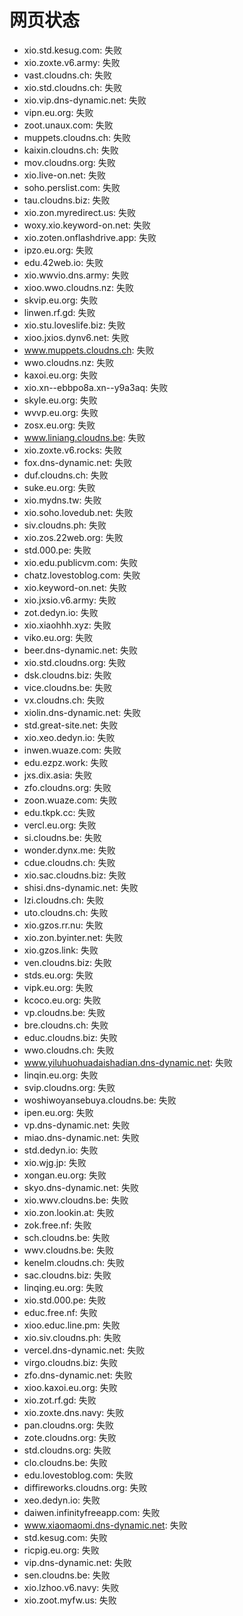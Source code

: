 # 网页状态
- xio.std.kesug.com: 失败
- xio.zoxte.v6.army: 失败
- vast.cloudns.ch: 失败
- xio.std.cloudns.ch: 失败
- xio.vip.dns-dynamic.net: 失败
- vipn.eu.org: 失败
- zoot.unaux.com: 失败
- muppets.cloudns.ch: 失败
- kaixin.cloudns.ch: 失败
- mov.cloudns.org: 失败
- xio.live-on.net: 失败
- soho.perslist.com: 失败
- tau.cloudns.biz: 失败
- xio.zon.myredirect.us: 失败
- woxy.xio.keyword-on.net: 失败
- xio.zoten.onflashdrive.app: 失败
- ipzo.eu.org: 失败
- edu.42web.io: 失败
- xio.wwvio.dns.army: 失败
- xioo.wwo.cloudns.nz: 失败
- skvip.eu.org: 失败
- linwen.rf.gd: 失败
- xio.stu.loveslife.biz: 失败
- xioo.jxios.dynv6.net: 失败
- www.muppets.cloudns.ch: 失败
- wwo.cloudns.nz: 失败
- kaxoi.eu.org: 失败
- xio.xn--ebbpo8a.xn--y9a3aq: 失败
- skyle.eu.org: 失败
- wvvp.eu.org: 失败
- zosx.eu.org: 失败
- www.liniang.cloudns.be: 失败
- xio.zoxte.v6.rocks: 失败
- fox.dns-dynamic.net: 失败
- duf.cloudns.ch: 失败
- suke.eu.org: 失败
- xio.mydns.tw: 失败
- xio.soho.lovedub.net: 失败
- siv.cloudns.ph: 失败
- xio.zos.22web.org: 失败
- std.000.pe: 失败
- xio.edu.publicvm.com: 失败
- chatz.lovestoblog.com: 失败
- xio.keyword-on.net: 失败
- xio.jxsio.v6.army: 失败
- zot.dedyn.io: 失败
- xio.xiaohhh.xyz: 失败
- viko.eu.org: 失败
- beer.dns-dynamic.net: 失败
- xio.std.cloudns.org: 失败
- dsk.cloudns.biz: 失败
- vice.cloudns.be: 失败
- vx.cloudns.ch: 失败
- xiolin.dns-dynamic.net: 失败
- std.great-site.net: 失败
- xio.xeo.dedyn.io: 失败
- inwen.wuaze.com: 失败
- edu.ezpz.work: 失败
- jxs.dix.asia: 失败
- zfo.cloudns.org: 失败
- zoon.wuaze.com: 失败
- edu.tkpk.cc: 失败
- vercl.eu.org: 失败
- si.cloudns.be: 失败
- wonder.dynx.me: 失败
- cdue.cloudns.ch: 失败
- xio.sac.cloudns.biz: 失败
- shisi.dns-dynamic.net: 失败
- lzi.cloudns.ch: 失败
- uto.cloudns.ch: 失败
- xio.gzos.rr.nu: 失败
- xio.zon.byinter.net: 失败
- xio.gzos.link: 失败
- ven.cloudns.biz: 失败
- stds.eu.org: 失败
- vipk.eu.org: 失败
- kcoco.eu.org: 失败
- vp.cloudns.be: 失败
- bre.cloudns.ch: 失败
- educ.cloudns.biz: 失败
- wwo.cloudns.ch: 失败
- www.yiluhuohuadaishadian.dns-dynamic.net: 失败
- linqin.eu.org: 失败
- svip.cloudns.org: 失败
- woshiwoyansebuya.cloudns.be: 失败
- ipen.eu.org: 失败
- vp.dns-dynamic.net: 失败
- miao.dns-dynamic.net: 失败
- std.dedyn.io: 失败
- xio.wjg.jp: 失败
- xongan.eu.org: 失败
- skyo.dns-dynamic.net: 失败
- xio.wwv.cloudns.be: 失败
- xio.zon.lookin.at: 失败
- zok.free.nf: 失败
- sch.cloudns.be: 失败
- wwv.cloudns.be: 失败
- kenelm.cloudns.ch: 失败
- sac.cloudns.biz: 失败
- linqing.eu.org: 失败
- xio.std.000.pe: 失败
- educ.free.nf: 失败
- xioo.educ.line.pm: 失败
- xio.siv.cloudns.ph: 失败
- vercel.dns-dynamic.net: 失败
- virgo.cloudns.biz: 失败
- zfo.dns-dynamic.net: 失败
- xioo.kaxoi.eu.org: 失败
- xio.zot.rf.gd: 失败
- xio.zoxte.dns.navy: 失败
- pan.cloudns.org: 失败
- zote.cloudns.org: 失败
- std.cloudns.org: 失败
- clo.cloudns.be: 失败
- edu.lovestoblog.com: 失败
- diffireworks.cloudns.org: 失败
- xeo.dedyn.io: 失败
- daiwen.infinityfreeapp.com: 失败
- www.xiaomaomi.dns-dynamic.net: 失败
- std.kesug.com: 失败
- ricpig.eu.org: 失败
- vip.dns-dynamic.net: 失败
- sen.cloudns.be: 失败
- xio.lzhoo.v6.navy: 失败
- xio.zoot.myfw.us: 失败

